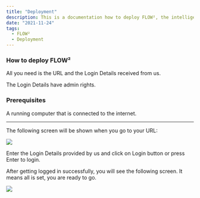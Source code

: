 ```yaml
---
title: "Deployment"
description: This is a documentation how to deploy FLOW², the intelligent solution for digitizing documents. All you need is internet connection and your login credentials.
date: "2021-11-24"
tags:
  - FLOW²
  - Deployment
---
```


### How to deploy FLOW²

All you need is the URL and the Login Details received from us.

The Login Details have admin rights.

### **Prerequisites**

A running computer that is connected to the internet.

* * *

The following screen will be shown when you go to your URL:

![](/_images/doc2/FLOW2_LogIn-1024x640.png)

Enter the Login Details provided by us and click on Login button or press Enter to login.

After getting logged in successfully, you will see the following screen. It means all is set, you are ready to go.

![](/_images/doc2/FLOW2_Home-1024x586.png)
